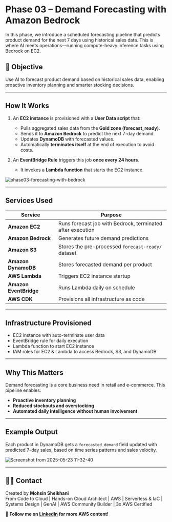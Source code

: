 # Phase 03 – Demand Forecasting with Amazon Bedrock

In this phase, we introduce a scheduled forecasting pipeline that predicts product demand for the next 7 days using historical sales data. This is where AI meets operations—running compute-heavy inference tasks using Bedrock on EC2.

## 🎯 Objective

Use AI to forecast product demand based on historical sales data, enabling proactive inventory planning and smarter stocking decisions.

---

## How It Works

1. An **EC2 instance** is provisioned with a **User Data script** that:

   - Pulls aggregated sales data from the **Gold zone (forecast_ready)**.
   - Sends it to **Amazon Bedrock** to predict the next 7-day demand.
   - Updates **DynamoDB** with forecasted values.
   - Automatically **terminates itself** at the end of execution to avoid costs.

2. An **EventBridge Rule** triggers this job **once every 24 hours**.
   - It invokes a **Lambda function** that starts the EC2 instance.
  

![phase03-forecasting-with-bedrock](https://github.com/user-attachments/assets/5f442d2a-8b7d-4f3c-a634-958d37093f3f)


---

## Services Used

| Service                | Purpose                                                    |
| ---------------------- | ---------------------------------------------------------- |
| **Amazon EC2**         | Runs forecast job with Bedrock, terminated after execution |
| **Amazon Bedrock**     | Generates future demand predictions                        |
| **Amazon S3**          | Stores the pre-processed `forecast-ready/` dataset         |
| **Amazon DynamoDB**    | Stores forecasted demand per product                       |
| **AWS Lambda**         | Triggers EC2 instance startup                              |
| **Amazon EventBridge** | Runs Lambda daily on schedule                              |
| **AWS CDK**            | Provisions all infrastructure as code                      |

---

## Infrastructure Provisioned

- EC2 instance with auto-terminate user data
- EventBridge rule for daily execution
- Lambda function to start EC2 instance
- IAM roles for EC2 & Lambda to access Bedrock, S3, and DynamoDB

---

## Why This Matters

Demand forecasting is a core business need in retail and e-commerce. This pipeline enables:

- **Proactive inventory planning**
- **Reduced stockouts and overstocking**
- **Automated daily intelligence without human involvement**

---

## Example Output

Each product in DynamoDB gets a `forecasted_demand` field updated with predicted 7-day sales, based on time series patterns and sales velocity.

![Screenshot from 2025-05-23 11-32-40](https://github.com/user-attachments/assets/870675e9-704a-4530-9078-3a2f6ba6a748)


---

## 🙋‍♂️ Contact

Created by **Mohsin Sheikhani**  
From Code to Cloud | Hands-on Cloud Architect | AWS | Serverless & IaC | Systems Design | GenAI | AWS Community Builder | 3x AWS Certified

🚀 **Follow me on [LinkedIn](https://www.linkedin.com/in/mohsin-sheikhani/) for more AWS content!**
